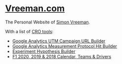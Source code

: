 [Vreeman.com](https://vreeman.com)
======================
The Personal Website of [Simon Vreeman](https://vreeman.com).

With a list of [CRO tools](https://vreeman.com/cro.html):
* [Google Analytics UTM Campaign URL Builder](https://vreeman.com/utm.html)
* [Google Analytics Measurement Protocol Hit Builder](https://vreeman.com/mp.html)
* [Experiment Hypothesis Builder](https://vreeman.com/hypothesis.html)
* [F1 2020, 2019 & 2018 Calendar, Teams & Drivers](https://vreeman.com/f1.html)
